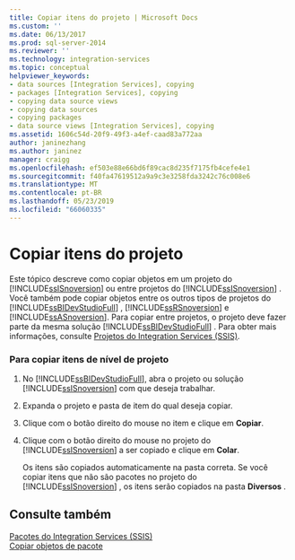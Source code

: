 ```yaml
---
title: Copiar itens do projeto | Microsoft Docs
ms.custom: ''
ms.date: 06/13/2017
ms.prod: sql-server-2014
ms.reviewer: ''
ms.technology: integration-services
ms.topic: conceptual
helpviewer_keywords:
- data sources [Integration Services], copying
- packages [Integration Services], copying
- copying data source views
- copying data sources
- copying packages
- data source views [Integration Services], copying
ms.assetid: 1606c54d-20f9-49f3-a4ef-caad83a772aa
author: janinezhang
ms.author: janinez
manager: craigg
ms.openlocfilehash: ef503e88e66bd6f89cac8d235f7175fb4cefe4e1
ms.sourcegitcommit: f40fa47619512a9a9c3e3258fda3242c76c008e6
ms.translationtype: MT
ms.contentlocale: pt-BR
ms.lasthandoff: 05/23/2019
ms.locfileid: "66060335"
---
```

# <a name="copy-project-items"></a>Copiar itens do projeto
  Este tópico descreve como copiar objetos em um projeto do [!INCLUDE[ssISnoversion](../includes/ssisnoversion-md.md)] ou entre projetos do [!INCLUDE[ssISnoversion](../includes/ssisnoversion-md.md)] . Você também pode copiar objetos entre os outros tipos de projetos do [!INCLUDE[ssBIDevStudioFull](../includes/ssbidevstudiofull-md.md)] , [!INCLUDE[ssRSnoversion](../includes/ssrsnoversion-md.md)] e [!INCLUDE[ssASnoversion](../includes/ssasnoversion-md.md)]. Para copiar entre projetos, o projeto deve fazer parte da mesma solução [!INCLUDE[ssBIDevStudioFull](../includes/ssbidevstudiofull-md.md)] . Para obter mais informações, consulte [Projetos do Integration Services &#40;SSIS&#41;](integration-services-ssis-projects-and-solutions.md).  
  
### <a name="to-copy-project-level-items"></a>Para copiar itens de nível de projeto  
  
1.  No [!INCLUDE[ssBIDevStudioFull](../includes/ssbidevstudiofull-md.md)], abra o projeto ou solução [!INCLUDE[ssISnoversion](../includes/ssisnoversion-md.md)] com que deseja trabalhar.  
  
2.  Expanda o projeto e pasta de item do qual deseja copiar.  
  
3.  Clique com o botão direito do mouse no item e clique em **Copiar**.  
  
4.  Clique com o botão direito do mouse no projeto do [!INCLUDE[ssISnoversion](../includes/ssisnoversion-md.md)] a ser copiado e clique em **Colar**.  
  
     Os itens são copiados automaticamente na pasta correta. Se você copiar itens que não são pacotes no projeto do [!INCLUDE[ssISnoversion](../includes/ssisnoversion-md.md)] , os itens serão copiados na pasta **Diversos** .  
  
## <a name="see-also"></a>Consulte também  
 [Pacotes do Integration Services &#40;SSIS&#41;](../../2014/integration-services/integration-services-ssis-packages.md)   
 [Copiar objetos de pacote](../../2014/integration-services/copy-package-objects.md)  
  
  
